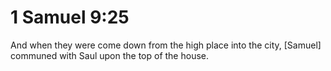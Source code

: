 # 1 Samuel 9:25

And when they were come down from the high place into the city, [Samuel] communed with Saul upon the top of the house.